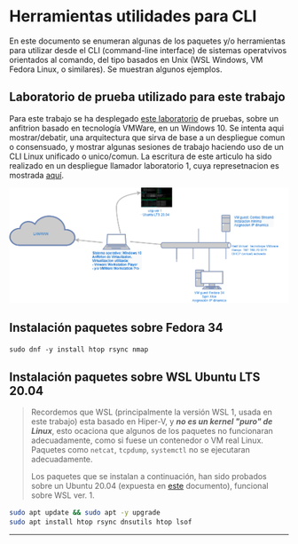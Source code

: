 # Herramientas utilidades para CLI

En este documento se enumeran algunas de los paquetes y/o herramientas para utilizar desde el CLI (command-line interface) de sistemas operatvivos orientados al comando, del tipo basados en Unix (WSL Windows, VM Fedora Linux, o similares). Se muestran algunos ejemplos.

## Laboratorio de prueba utilizado para este trabajo

Para este trabajo se ha desplegado [este laboratorio][laboratorio.1] de pruebas, sobre un anfitrion basado en tecnología VMWare, en un Windows 10. Se intenta aqui mostrar/debatir, una arquitectura que sirva de base a un despliegue comun o consensuado, y mostrar algunas sesiones de trabajo haciendo uso de un CLI Linux unificado o unico/comun.
La escritura de este articulo ha sido realizado en un despliegue llamador laboratorio 1, cuya represetnacion es mostrada [aquí][laboratorio.1].

![Laboratorio 1][laboratorio.1]

[laboratorio.1]: img/laboratorio.1.png

## Instalación paquetes sobre Fedora 34

`sudo dnf -y install htop rsync nmap`

## Instalación paquetes sobre WSL Ubuntu LTS 20.04

> Recordemos que WSL (principalmente la versión WSL 1, usada en este trabajo) esta basado en Hiper-V, y __*no es un kernel "puro" de Linux*__, esto ocaciona que algunos de los paquetes no funcionaran adecuadamente, como si fuese un contenedor o VM real Linux.  Paquetes como `netcat`, `tcpdump`, `systemctl` no se ejecutaran adecuadamente.
> 
> Los paquetes que se instalan a continuación, han sido probados sobre un Ubuntu 20.04 (expuesta en [este](./subsistema.windows.p.linux.md) documento), funcional sobre WSL ver. 1.

```bash
sudo apt update && sudo apt -y upgrade
sudo apt install htop rsync dnsutils htop lsof
```

---

